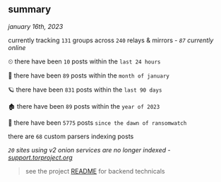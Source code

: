 
## summary
_january 16th, 2023_

currently tracking `131` groups across `240` relays & mirrors - _`87` currently online_

⏲ there have been `10` posts within the `last 24 hours`

🦈 there have been `89` posts within the `month of january`

🪐 there have been `831` posts within the `last 90 days`

🏚 there have been `89` posts within the `year of 2023`

🦕 there have been `5775` posts `since the dawn of ransomwatch`

there are `68` custom parsers indexing posts

_`20` sites using v2 onion services are no longer indexed - [support.torproject.org](https://support.torproject.org/onionservices/v2-deprecation/)_

> see the project [README](https://github.com/joshhighet/ransomwatch#ransomwatch--) for backend technicals
